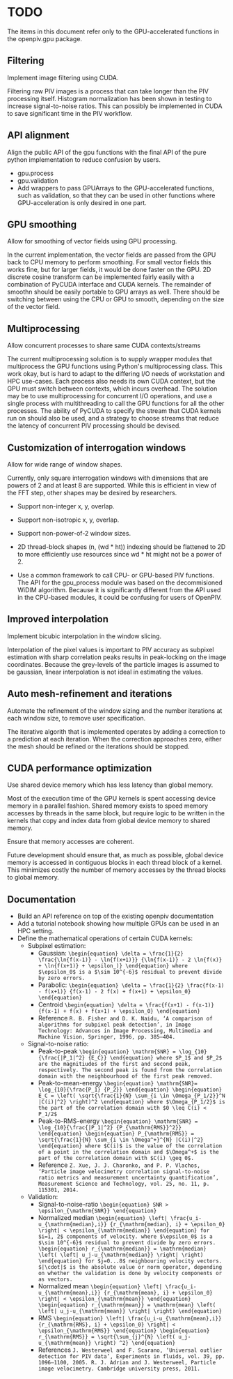 # TODO

The items in this document refer only to the GPU-accelerated functions in the openpiv.gpu package.

## Filtering

Implement image filtering using CUDA.

Filtering raw PIV images is a process that can take longer than the PIV processing itself.
Histogram normalization has been shown in testing to increase signal-to-noise ratios.
This can possibly be implemented in CUDA to save significant time in the PIV workflow.

## API alignment

Align the public API of the gpu functions with the final API of the pure python implementation to reduce confusion by users.
  - gpu.process
  - gpu.validation
  - Add wrappers to pass GPUArrays to the GPU-accelerated functions, such as validation, so that they can be used in other
  functions where GPU-acceleration is only desired in one part.

## GPU smoothing

Allow for smoothing of vector fields using GPU processing.

In the current implementation, the vector fields are passed from the GPU back to CPU memory to perform smoothing.
For small vector fields this works fine, but for larger fields, it would be done faster on the GPU.
2D discrete cosine transform can be implemented fairly easily with a combination of PyCUDA interface and CUDA kernels.
The remainder of smoothn should be easily portable to GPU arrays as well.
There should be switching between using the CPU or GPU to smooth, depending on the size of the vector field.

## Multiprocessing

Allow concurrent processes to share same CUDA contexts/streams

The current multiprocessing solution is to supply wrapper modules that multiprocess the GPU functions using Python's multiprocessing class.
This work okay, but is hard to adapt to the differing I/O needs of workstation and HPC use-cases.
Each process also needs its own CUDA context, but the GPU must switch between contexts, which incurs overhead.
The solution may be to use multiprocessing for concurrent I/O operations, and use a single process with multithreading to call the GPU functions for all the other processes.
The ability of PyCUDA to specify the stream that CUDA kernels run on should also be used, and a strategy to choose streams that reduce the latency of concurrent PIV processing should be devised.

## Customization of interrogation windows

Allow for wide range of window shapes.

Currently, only square interrogation windows with dimensions that are powers
of 2 and at least 8 are supported. While this is efficient in view of the FFT step, other shapes may be desired by researchers.
  - Support non-integer x, y, overlap.
  - Support non-isotropic x, y, overlap.
  - Support non-power-of-2 window sizes.
  - 2D thread-block shapes (n, (wd * ht)) indexing should be flattened to 2D to more efficiently use resources since wd * ht
might not be a power of 2.

- Use a common framework to call CPU- or GPU-based PIV functions. The API for the gpu_process module was based on the
decommisioned WiDIM algorithm. Because it is significantly different from the API used in the CPU-based modules, it
could be confusing for users of OpenPIV.

## Improved interpolation

Implement bicubic interpolation in the window slicing.

Interpolation of the pixel values is important to PIV accuracy as subpixel estimation with sharp correlation peaks results in peak-locking on the image coordinates.
Because the grey-levels of the particle images is assumed to be gaussian, linear interpolation is not ideal in estimating the values.

## Auto mesh-refinement and iterations

Automate the refinement of the window sizing and the number iterations at each window size, to remove user specification.

The iterative algorith that is implemented operates by adding a correction to a prediction at each iteration.
When the correction approaches zero, either the mesh should be refined or the iterations should be stopped.

## CUDA performance optimization

Use shared device memory which has less latency than global memory.

Most of the execution time of the GPU kernels is
spent accessing device memory in a parallel fashion. Shared memory exists to speed memory accesses by threads in the
same block, but require logic to be written in the kernels that copy and index data from global device memory to shared
memory.

Ensure that memory accesses are coherent.

Future development should ensure that, as much as possible, global device
memory is accessed in contiguous blocks in each thread block of a kernel. This minimizes costly the number of memory
accesses by the thread blocks to global memory.

## Documentation

- Build an API reference on top of the existing openpiv documentation
- Add a tutorial notebook showing how multiple GPUs can be used in an HPC setting.
- Define the mathematical operations of certain CUDA kernels:
  - Subpixel estimation:
    - Gaussian:
`\begin{equation}
    \delta = \frac{1}{2} \frac{\ln{f(x-1)} - \ln{f(x+1)}} {\ln{f(x-1)} - 2 \ln{f(x)} + \ln{f(x+1)} + \epsilon_)}
\end{equation}
where $\epsilon_0$ is a $\sim 10^{-6}$ residual to prevent divide by zero errors.`
    - Parabolic:
`\begin{equation}
    \delta = \frac{1}{2} \frac{f(x-1) - f(x+1)} {f(x-1) - 2 f(x) + f(x+1) + \epsilon_0}
\end{equation}`
    - Centroid
`\begin{equation}
    \delta = \frac{f(x+1) - f(x-1)} {f(x-1) + f(x) + f(x+1) + \epsilon_0}
\end{equation}`
    - Reference
`R. B. Fisher and D. K. Naidu, ‘A comparison of algorithms for subpixel peak detection’, in Image Technology: Advances in Image Processing, Multimedia and Machine Vision, Springer, 1996, pp. 385–404.`
  - Signal-to-noise ratio:
    - Peak-to-peak
`\begin{equation}
    \mathrm{SNR} = \log_{10}{\frac{|P_1|^2} {E_C}}
\end{equation}
where $P_1$ and $P_2$ are the magnitiudes of the first and second peak, respectively.
The second peak is found from the correlation domain with the neighbourhood of the first peak removed.`
    - Peak-to-mean-energy
`\begin{equation}
    \mathrm{SNR}= \log_{10}{\frac{P_1} {P_2}}
\end{equation}
\begin{equation}
    E_C = \left( \sqrt{\frac{1}{N} \sum_{i \in \Omega_{P_1/2}}^N |C(i)|^2} \right)^2
\end{equation}
where $\Omega_{P_1/2}$ is the part of the correlation domain with $0 \leq C(i) < P_1/2$`
    - Peak-to-RMS-energy
`\begin{equation}
    \mathrm{SNR} = \log_{10}{\frac{|P_1|^2} {P_{\mathrm{RMS}}^2}}
\end{equation}
\begin{equation}
    P_{\mathrm{RMS}} = \sqrt{\frac{1}{N} \sum_{i \in \Omega^+}^{N} |C(i)|^2}
\end{equation}
where $C(i)$ is the value of the correlation of a point in the correlation domain and $\Omega^+$ is the part of the correlation domain with $C(i) \geq 0$.`
    - Reference
`Z. Xue, J. J. Charonko, and P. P. Vlachos, ‘Particle image velocimetry correlation signal-to-noise ratio metrics and measurement uncertainty quantification’, Measurement Science and Technology, vol. 25, no. 11, p. 115301, 2014.`
  - Validation:
    - Signal-to-noise-ratio
`\begin{equation}
    SNR > \epsilon_{\mathrm{SNR}}
\end{equation}`
    - Normalized median
`\begin{equation}
    \left| \frac{u_i-u_{\mathrm{median},i}} {r_{\mathrm{median}, i} + \epsilon_0} \right| < \epsilon_{\mathrm{median}}
\end{equation}
for $i=1, 2$ components of velocity.
where $\epsilon_0$ is a $\sim 10^{-6}$ residual to prevent divide by zero errors.
\begin{equation}
    r_{\mathrm{median}} = \mathrm{median} \left( \left| u_j-u_{\mathrm{median}} \right| \right)
\end{equation}
for $j=0...8$ neighbouring velocity vectors.
$|\cdot|$ is the absolute value or norm operator, depending on whether the validation is done by velocity components or as vectors.`
    - Normalized mean
`\begin{equation}
    \left| \frac{u_i-u_{\mathrm{mean},i}} {r_{\mathrm{mean}, i} + \epsilon_0} \right| < \epsilon_{\mathrm{mean}}
\end{equation}
\begin{equation}
    r_{\mathrm{mean}} = \mathrm{mean} \left( \left| u_j-u_{\mathrm{mean}} \right| \right)
\end{equation}`
    - RMS
`\begin{equation}
    \left| \frac{u_i-u_{\mathrm{mean},i}} {r_{\mathrm{RMS}, i} + \epsilon_0} \right| < \epsilon_{\mathrm{RMS}}
\end{equation}
\begin{equation}
    r_{\mathrm{RMS}} = \sqrt{\sum_{j}^{N} \left( u_j-u_{\mathrm{mean}} \right) ^2}
\end{equation}`
    - References
`J. Westerweel and F. Scarano, ‘Universal outlier detection for PIV data’, Experiments in fluids, vol. 39, pp. 1096–1100, 2005.
R. J. Adrian and J. Westerweel, Particle image velocimetry. Cambridge university press, 2011.`
